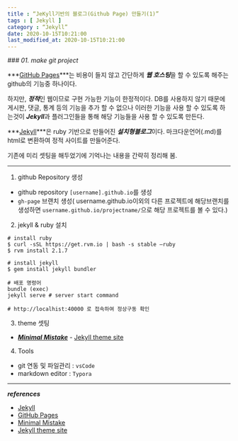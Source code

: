 ```yaml
---
title : “JeKyll기반의 블로그(Github Page) 만들기(1)”
tags : [ Jekyll ]
category : “Jekyll”
date: 2020-10-15T10:21:00
last_modified_at: 2020-10-15T10:21:00
---
```


*### 01. make git project*

 ***[GitHub Pages](*_https://pages.github.com/_*)***는 비용이 들지 않고 간단하게 ***웹 호스팅***을 할 수 있도록 해주는 github의 기능중 하나이다.

하지만, ***정적***인 웹이므로 구현 가능한 기능이 한정적이다. DB를 사용하지 않기 때문에 게시판, 댓글, 통계 등의 기능을 추가 할 수 없으나 이러한 기능을 사용 할 수 있도록 하는것이 ***Jekyll***과 플러그인들을 통해 해당 기능들을 사용 할 수 있도록 만든다.

***[Jekyll](*_https://jekyllrb.com/_*)***은 ruby 기반으로 만들어진 ***설치형블로그***이다. 마크다운언어(.md)를 html로 변환하여 정적 사이트를 만들어준다.

기존에 미리 셋팅을 해두었기에 기억나는 내용을 간략히 정리해 봄.

----

1. github Repository 생성
  - github repository `[username].github.io`를 생성
  -  `gh-page` 브랜치 생성( username.github.io이외의 다른 프로젝트에 해당브랜치를 생성하면 `username.github.io/projectname/`으로 해당 프로젝트를 볼 수 있다.)

2. jekyll & ruby 설치

  ```shell
  # install ruby
  $ curl -sSL https://get.rvm.io | bash -s stable —ruby
  $ rvm install 2.1.7

  # install jekyll
  $ gem install jekyll bundler

  # 배포 명령어
  bundle (exec)
  jekyll serve # server start command
  
  # http://localhist:40000 로 접속하여 정상구동 확인
  ```

3. theme 셋팅
- ***[Minimal Mistake](*_https://mmistakes.github.io/minimal-mistakes/_*)*** - [Jekyll theme site](_http://jekyllthemes.org/_)

4. Tools
- git 연동 및 파일관리 : `vsCode`
- markdown editor : `Typora`



----

***references***

- [Jekyll](_https://jekyllrb.com/_)
- [GitHub Pages](_https://pages.github.com/_)
- [Minimal Mistake](_https://mmistakes.github.io/minimal-mistakes/_)
- [Jekyll theme site](_http://jekyllthemes.org/_)


